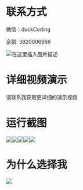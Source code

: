 # 联系方式

微信：duckCoding

企鹅: 3820006966

![在这里插入图片描述](http://upload.cxycsx.vip/91ab4bcb4f2c4c6db86365bb6d6e9c62.jpeg)

# 详细视频演示

请联系我获取更详细的演示视频

# 运行截图

![](http://www.bysj52.com/uploadfile/ueditor/image/202306/%E6%AF%95%E8%AE%BEssm064%E5%86%9C%E4%BA%A7%E5%93%81%E4%BB%93%E5%BA%93%E7%AE%A1%E7%90%86%E7%B3%BB%E7%BB%9F%E7%B3%BB%E7%BB%9F+jsp%E6%AF%95%E4%B8%9A%E8%AE%BE%E8%AE%A1/5.png)![](http://www.bysj52.com/uploadfile/ueditor/image/202306/%E6%AF%95%E8%AE%BEssm064%E5%86%9C%E4%BA%A7%E5%93%81%E4%BB%93%E5%BA%93%E7%AE%A1%E7%90%86%E7%B3%BB%E7%BB%9F%E7%B3%BB%E7%BB%9F+jsp%E6%AF%95%E4%B8%9A%E8%AE%BE%E8%AE%A1/4.png)![](http://www.bysj52.com/uploadfile/ueditor/image/202306/%E6%AF%95%E8%AE%BEssm064%E5%86%9C%E4%BA%A7%E5%93%81%E4%BB%93%E5%BA%93%E7%AE%A1%E7%90%86%E7%B3%BB%E7%BB%9F%E7%B3%BB%E7%BB%9F+jsp%E6%AF%95%E4%B8%9A%E8%AE%BE%E8%AE%A1/2.png)![](http://www.bysj52.com/uploadfile/ueditor/image/202306/%E6%AF%95%E8%AE%BEssm064%E5%86%9C%E4%BA%A7%E5%93%81%E4%BB%93%E5%BA%93%E7%AE%A1%E7%90%86%E7%B3%BB%E7%BB%9F%E7%B3%BB%E7%BB%9F+jsp%E6%AF%95%E4%B8%9A%E8%AE%BE%E8%AE%A1/3.png)![](http://www.bysj52.com/uploadfile/ueditor/image/202306/%E6%AF%95%E8%AE%BEssm064%E5%86%9C%E4%BA%A7%E5%93%81%E4%BB%93%E5%BA%93%E7%AE%A1%E7%90%86%E7%B3%BB%E7%BB%9F%E7%B3%BB%E7%BB%9F+jsp%E6%AF%95%E4%B8%9A%E8%AE%BE%E8%AE%A1/1.png)

# 为什么选择我

![](http://upload.cxycsx.vip/%E7%A8%8B%E5%BA%8F%E8%AE%BE%E8%AE%A1.png)

